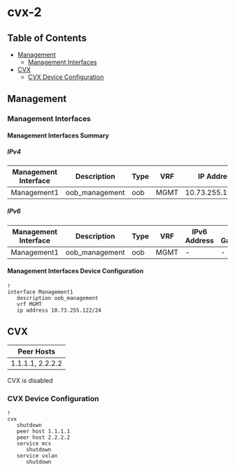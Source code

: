 # cvx-2

## Table of Contents

- [Management](#management)
  - [Management Interfaces](#management-interfaces)
- [CVX](#cvx)
  - [CVX Device Configuration](#cvx-device-configuration)

## Management

### Management Interfaces

#### Management Interfaces Summary

##### IPv4

| Management Interface | Description | Type | VRF | IP Address | Gateway |
| -------------------- | ----------- | ---- | --- | ---------- | ------- |
| Management1 | oob_management | oob | MGMT | 10.73.255.122/24 | 10.73.255.2 |

##### IPv6

| Management Interface | Description | Type | VRF | IPv6 Address | IPv6 Gateway |
| -------------------- | ----------- | ---- | --- | ------------ | ------------ |
| Management1 | oob_management | oob | MGMT | - | - |

#### Management Interfaces Device Configuration

```eos
!
interface Management1
   description oob_management
   vrf MGMT
   ip address 10.73.255.122/24
```

## CVX

| Peer Hosts |
| ---------- |
| 1.1.1.1, 2.2.2.2 |

CVX is disabled

### CVX Device Configuration

```eos
!
cvx
   shutdown
   peer host 1.1.1.1
   peer host 2.2.2.2
   service mcs
      shutdown
   service vxlan
      shutdown
```
